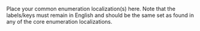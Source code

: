 Place your common enumeration localization(s) here. Note that the labels/keys must remain in English
and should be the same set as found in any of the core enumeration localizations.